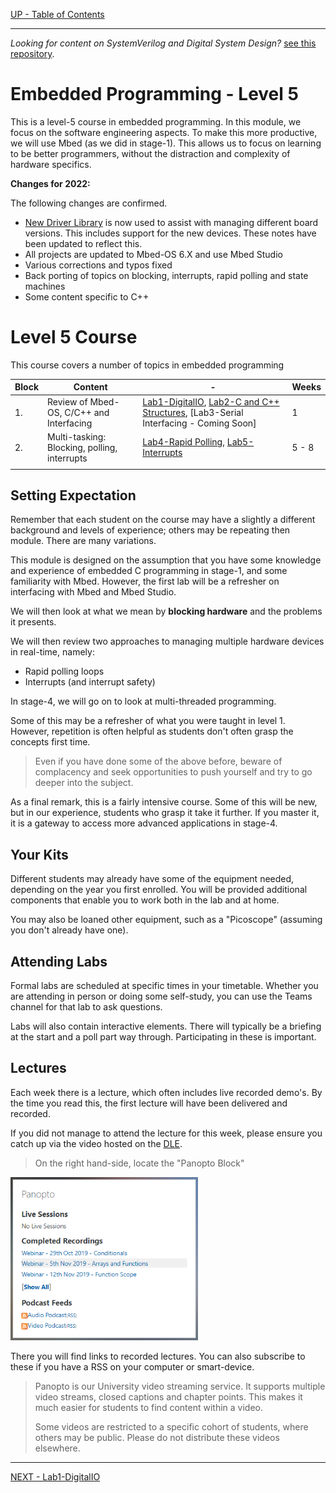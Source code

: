 [UP - Table of Contents](../README.md)

---
 
*Looking for content on SystemVerilog and Digital System Design?*
[see this repository](https://github.com/UniversityOfPlymouth-Electronics/DigitalSystems).

# Embedded Programming - Level 5

This is a level-5 course in embedded programming. In this module, we focus on the software engineering aspects. To make this more productive, we will use Mbed (as we did in stage-1). This allows us to focus on learning to be better programmers, without the distraction and complexity of hardware specifics.

**Changes for 2022:**

The following changes are confirmed.

* [New Driver Library](https://github.com/UniversityOfPlymouth-Electronics/libuopmsb) is now used to assist with managing different board versions. This includes support for the new devices. These notes have been updated to reflect this.
* All projects are updated to Mbed-OS 6.X and use Mbed Studio 
* Various corrections and typos fixed
* Back porting of topics on blocking, interrupts, rapid polling and state machines
* Some content specific to C++

# Level 5 Course
This course covers a number of topics in embedded programming

| Block | Content | - | Weeks |
| --- | --- | --- | --- |
| 1. | Review of Mbed-OS, C/C++ and Interfacing | [Lab1-DigitalIO](DigitalIO.md), [Lab2-C and C++ Structures](Cplusplus-structures.md), [Lab3-Serial Interfacing - Coming Soon] | 1 |
| 2. | Multi-tasking: Blocking, polling, interrupts | [Lab4-Rapid Polling](rapid-poll.md), [Lab5-Interrupts](interrupts.md) | 5 - 8 |
| |

## Setting Expectation
Remember that each student on the course may have a slightly a different background and levels of experience; others may be repeating then module. There are many variations.

This module is designed on the assumption that you have some knowledge and experience of embedded C programming in stage-1, and some familiarity with Mbed.  However, the first lab will be a refresher on interfacing with Mbed and Mbed Studio. 

We will then look at what we mean by **blocking hardware** and the problems it presents.

We will then review two approaches to managing multiple hardware devices in real-time, namely:

* Rapid polling loops
* Interrupts (and interrupt safety)

In stage-4, we will go on to look at multi-threaded programming.

Some of this may be a refresher of what you were taught in level 1. However, repetition is often helpful as students don't often grasp the concepts first time. 

> Even if you have done some of the above before, beware of complacency and seek opportunities to push yourself and try to go deeper into the subject.

As a final remark, this is a fairly intensive course. Some of this will be new, but in our experience, students who grasp it take it further. If you master it, it is a gateway to access more advanced applications in stage-4.


## Your Kits
Different students may already have some of the equipment needed, depending on the year you first enrolled. You will be provided additional components that enable you to work both in the lab and at home. 

You may also be loaned other equipment, such as a "Picoscope" (assuming you don't already have one).


## Attending Labs
Formal labs are scheduled at specific times in your timetable. Whether you are attending in person or doing some self-study, you can use the Teams channel for that lab to ask questions.

Labs will also contain interactive elements. There will typically be a briefing at the start and a poll part way through. Participating in these is important.

## Lectures
Each week there is a lecture, which often includes live recorded demo's. By the time you read this, the first lecture will have been delivered and recorded.

If you did not manage to attend the lecture for this week, please ensure you catch up via the video hosted on the [DLE](https://dle.plymouth.ac.uk).

> On the right hand-side, locate the "Panopto Block"

<img src="../img/PanoptoBlock.png" width=300>

There you will find links to recorded lectures. You can also subscribe to these if you have a RSS on your computer or smart-device.

> Panopto is our University video streaming service. It supports multiple video streams, closed captions and chapter points. This makes it much easier for students to find content within a video.
>
> Some videos are restricted to a specific cohort of students, where others may be public. Please do not distribute these videos elsewhere.  

---
[NEXT - Lab1-DigitalIO](DigitalIO.md)





